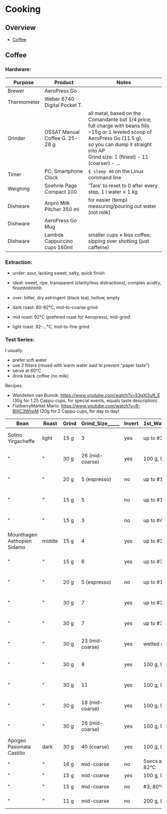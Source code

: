 # Cooking

## Overview

- [Coffee](#coffee)


## Coffee

### Hardware:

| Purpose              | Product                        | Notes
|----------------------|--------------------------------|---------------------------------
| Brewer               | AeroPress Go                   | 
| Thermometer          | Weber 6740 Digital Pocket T.   | 
| Grinder              | OSSAT Manual Coffee G. 25-28 g | all metal, based on the Comandante but 1/4 price; <br>full charge with beans fills ~15g or 1 leveled scoop of AeroPress Go (11.5 g), <br> so you can dump it straight into AP<br>Grind size: 1 (finest) - 11 (coarser) - ...
| Timer                | PC, Smartphone Clock           | `$ sleep 40` on the Linux command line
| Weighing             | Soehnle Page Compact 100       | 'Tare' to reset to 0 after every step, 1 l water &thickapprox; 1 kg 
| Dishware             | Anpro Milk Pitcher 350 ml      | for easier (temp) measuring/pouring out water (not milk)
| Dishware             | AeroPress Go Mug               |
| Dishware             | Lambda Cappuccino cups 160ml   | smaller cups &ne; less coffee; sipping over shotting (just caffeine)


### Extraction:
- under: sour, lacking sweet, salty, quick finish
- ideal: sweet, ripe, transparent (clarity/less distractions), complex acidity, finishhhhhhhh
- over: bitter, dry astringent (black tea), hollow, empty

- dark  roast: 80-82&deg;C, mid-to-coarse grind
- mid   roast: 92&deg;C  (prefered roast for Aeropress), mid-grind
- light roast: 92-...&deg;C, mid-to-fine grind


### Test Series:

I usually:
- prefer soft water
- use 2 filters (rinsed with warm water said to prevent "paper taste")
- serve at 60&deg;C
- drink black coffee (no milk)

Recipes:
- Wendelien van Bunnik: https://www.youtube.com/watch?v=53qXj3uft_E   (30g for 1.25 Cappu-cups, for special events, equals taste description)
- FlatberryMarket Mario: https://www.youtube.com/watch?v=R-BlXC3WhpM  (20g for 2 Cappu-cups, for day to day)


| Bean                         | Roast  | Grind | Grind_Size_____ | Invert | 1st_Water_in_Chamber__ | Bloom | Stiring_____________ | 2nd_Water_Chamber | Brew_Time_________________ | Dilute           | Subjective____________________________________________________
|------------------------------|--------|-------|-----------------|--------|------------------------|-------|----------------------|-------------------|----------------------------|------------------|--------------------
| Solino Yirgacheffe           | light  | 15 g  | 3               | yes    | up to #3, 85&deg;C     | ?     | ?                    | 0                 | 50 s open                  | to 2/3, 83&deg;C | &starf;&starf;&star;&star;&star;  quality but too light for me
| "                            | "      | 30 g  | 26 (mid-coarse) | yes    | 100 g, 92&deg;C        | 0     | 20x strong pre-brew  | 0                 | 40 s closed, no excess air | 120 g,  92&deg;C | &starf;&starf;&starf;&starf;&star; Wendelien van Bunnik recipe
| "                            | "      | 20 g  | 5  (espresso)   | no     | up to #1.5,  92&deg;C  | 20 s  | 10 s strong pre-brew | 0                 | 0, hard pressure           | to 1/2, 92&deg;C | &starf;&starf;&starf;&starf;&star;  
| "                            | "      | 15 g  | 5               | no     | up to #1.5, 92&deg;C   | 20s   | 10s strong pre-brew  | 0                 | 0, hard pressure           | to 1/2, 92&deg;C | &starf;&starf;&starf;&#x2bea;&star; 
| "                            | "      | 15 g  | 3               | no     | up to #4, 97&deg;C     | 45s   | swirly water pouring | 0                 | 0, slow pressure (40s)     | to 1/2. 92&deg;C | sour
| Mounthagen Aethopien Sidamo  | middle | 15 g  | 4               | yes    | up to #3, 90&deg;C     | 0     | 10 s slow pre-brew   | 0                 | 50 s open                  | to 2/3, 83&deg;C | &starf;&starf;&star;&star;&star;
| "                            | "      | 15 g  | 6               | yes    | up to #3, 93&deg;C     | 0     | 10 s slow pre-brew   | 0                 | 40 s open                  | to 2/3, 83&deg;C | &starf;&starf;&starf;&star;&star; ok for me, too weak for mom
| "                            | "      | 20 g  | 5  (espresso)   | no     | up to #1.5,  92&deg;C  | 20 s  | 10 s strong pre-brew | 0                 | 0, hard pressure           | to 1/2, 92&deg;C | &starf;&starf;&starf;&starf;&star; mild but ok, quick finish though
| "                            | "      | 30 g  | 7               | yes    | up to #3, 93&deg;C     | 0     | 10 s slow pre-brew   | 0                | 40 s open                  | to 2/3, 83&deg;C | &starf;&starf;&starf;&starf;&star;
| "                            | "      | 30 g  | 7               | yes    | up to #3, 83&deg;C     | 0     | 10 s slow pre-brew   | 0                 | 40 s open                  | to 2/3, 83&deg;C | &starf;&star;&star;&star;&star;   somehwat sour
| "                            | "      | 30 g  | 23 (mid-coarse) | yes    | wetted grind, 97&deg;C | 30 s  | 3 stirs   pre-brew   | to top            | 90 s closed                | to 1/2, 83&deg;C | &starf;&starf;&starf;&star;&star; flowery?
| "                            | "      | 30 g  | 8               | yes    | 100 g, 97&deg;C        | 0     | 20 s slow post-brew  | 0                 | 20 s open                  | to 2/3, 83&deg;C | &starf;&starf;&starf;&starf;&star; 
| "                            | "      | 30 g  | 11              | yes    | 100 g, 97&deg;C        | 0     | 20 s slow post-brew  | 0                 | 20 s open                  | to 2/3, 83&deg;C | &starf;&starf;&starf;&#x2bea;&star; 
| "                            | "      | 30 g  | 18 (mid-coarse) | yes    | 100 g, 97&deg;C        | 0     | 20 s slow post-brew  | 0                 | 20 s open                  | to 1/2, 83&deg;C | &starf;&starf;&starf;&#x2bea;&star; 
| "                            | "      | 30 g  | 26 (mid-coarse) | yes    | 100 g, 92&deg;C        | 0     | 20x strong pre-brew  | 0                 | 40 s closed, no excess air | 120 g,  92&deg;C | &starf;&starf;&starf;&starf;&star; Wendelien van Bunnik recipe
| Apogeo Pasionata Castillo    | dark   | 30 g  | 40 (coarse)     | yes    | 100 g, 92&deg;C        | 0     | 20x strong pre-brew  | 0                 | 40 s closed, no excess air | 120 g,  92&deg;C | &starf;&starf;&starf;&star;&star; Wendelien van Bunnik recipe, many notes, pretty strong, shocolate (texture) dominates
| "                            | "      | 16 g  | mid-coarse      | no     | 5secs agitate, to #2, 82&deg;C | 20 s  | no           | to #3             | 55 s closed (plunger)      | no               | &starf;&starf;&starf;&star;&star; lighter, citrus notes dominate, less shcoloate
| "                            | "      | 15 g  | mid-coarse      | yes    | 100 g, 90&deg;C, stir  | 30 s  | stir again           | 80 g              | 210 s closed               | no               | &starf;&starf;&star;&star;&star; nothing special, somewhat sour (acids)
| "                            | "      | 15 g  | mid-coarse      | no     | #3, 80&deg;C           | 0     | 5s                   | 0                 | 40 s closed, flipped, 5s stir | yes           | &starf;&starf;&star;&star;&star; drinkable, nothing special, just some okayish bitter notes
| "                            | "      | 11 g  | mid-coarse      | no     | 200 g, 85&deg;C        | 0     | no                   | 0                 | 120 s closed (plunger), swirl (not stir), wait 30s | no | &starf;&starf;&starf;&#x2bea;&star; lil thin, but not bad, does justice to the flavor notes










